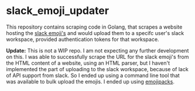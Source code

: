 # slack_emoji_updater
This repository contains scraping code in Golang, that scrapes a website hosting the [slack emoji's](https://slackmojis.com/) and would upload them to a specifc user's slack workspace, provided authentication tokens for that workspace.

**Update:** This is not a WIP repo. I am not expecting any further development on this. I was able to successfully scrape the URL for the slack emoji's from the HTML content of a website, using an HTML parser, but I haven't implemented the part of uploading to the slack workspace, because of lack of API support from slack. So I ended up using a command line tool that was available to bulk upload the emojis. I ended up using [emojipacks](https://github.com/lambtron/emojipacks).

